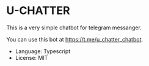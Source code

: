 # U-CHATTER
This is a very simple chatbot for telegram messanger.     

You can use this bot at https://t.me/u_chatter_chatbot.

- Language: Typescript
- License: MIT
